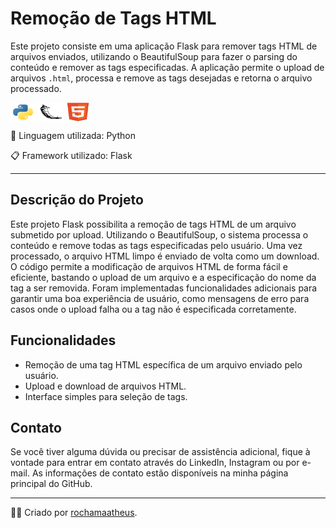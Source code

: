 
# Remoção de Tags HTML


Este projeto consiste em uma aplicação Flask para remover tags HTML de arquivos enviados, utilizando o BeautifulSoup para fazer o parsing do conteúdo e remover as tags especificadas. A aplicação permite o upload de arquivos `.html`, processa e remove as tags desejadas e retorna o arquivo processado.

<div>
  <img align="center" alt="Rocha-Python" height="30" width="40" src="https://github.com/devicons/devicon/blob/master/icons/python/python-original.svg">
  <img align="center" alt="Rocha-Flask" height="30" width="40" src="https://github.com/devicons/devicon/blob/master/icons/flask/flask-original.svg">
  <img align="center" alt="Rocha-HTML" height="30" width="40" src="https://github.com/devicons/devicon/blob/master/icons/html5/html5-original.svg">
</div>

🚀 Linguagem utilizada: Python

📋 Framework utilizado: Flask

---

## Descrição do Projeto

  Este projeto Flask possibilita a remoção de tags HTML de um arquivo submetido por upload. Utilizando o BeautifulSoup, o sistema processa o conteúdo e remove todas as tags especificadas pelo usuário. Uma vez processado, o arquivo HTML limpo é enviado de volta como um download.
  O código permite a modificação de arquivos HTML de forma fácil e eficiente, bastando o upload de um arquivo e a especificação do nome da tag a ser removida.
  Foram implementadas funcionalidades adicionais para garantir uma boa experiência de usuário, como mensagens de erro para casos onde o upload falha ou a tag não é especificada corretamente.

## Funcionalidades

- Remoção de uma tag HTML específica de um arquivo enviado pelo usuário.
- Upload e download de arquivos HTML.
- Interface simples para seleção de tags.

## Contato

Se você tiver alguma dúvida ou precisar de assistência adicional, fique à vontade para entrar em contato através do LinkedIn, Instagram ou por e-mail. As informações de contato estão disponíveis na minha página principal do GitHub.

---

👨‍💻 Criado por [rochamaatheus](https://github.com/rochamaatheus).
